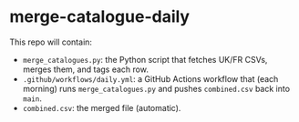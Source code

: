 # merge-catalogue-daily

This repo will contain:

- `merge_catalogues.py`: the Python script that fetches UK/FR CSVs, merges them, and tags each row.
- `.github/workflows/daily.yml`: a GitHub Actions workflow that (each morning) runs `merge_catalogues.py` and pushes `combined.csv` back into `main`.
- `combined.csv`: the merged file (automatic).
